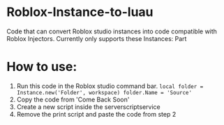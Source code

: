 # Roblox-Instance-to-luau
Code that can convert Roblox studio instances into code compatible with Roblox Injectors.
Currently only supports these Instances: Part

# How to use:
1) Run this code in the Roblox studio command bar. `local folder = Instance.new('Folder', workspace) folder.Name = 'Source'`
2) Copy the code from 'Come Back Soon'
3) Create a new script inside the serverscriptservice
4) Remove the print script and paste the code from step 2
